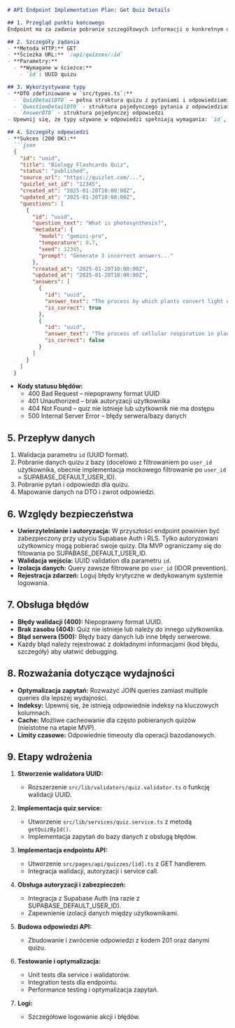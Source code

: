 ```markdown
# API Endpoint Implementation Plan: Get Quiz Details

## 1. Przegląd punktu końcowego
Endpoint ma za zadanie pobranie szczegółowych informacji o konkretnym quizie wraz ze wszystkimi pytaniami i odpowiedziami. Jest to kluczowy endpoint do wyświetlania pełnej zawartości quizu użytkownikowi.

## 2. Szczegóły żądania
- **Metoda HTTP:** GET  
- **Ścieżka URL:** `/api/quizzes/:id`  
- **Parametry:**
  - **Wymagane w ścieżce:**  
    - `id`: UUID quizu  

## 3. Wykorzystywane typy
- **DTO zdefiniowane w `src/types.ts`:**
  - `QuizDetailDTO` – pełna struktura quizu z pytaniami i odpowiedziami
  - `QuestionDetailDTO` - struktura pojedynczego pytania z odpowiedziami
  - `AnswerDTO` - struktura pojedynczej odpowiedzi
- Upewnij się, że typy używane w odpowiedzi spełniają wymagania: `id`, `title`, `status`, `source_url`, `quizlet_set_id`, `created_at`, `updated_at`, `questions[]`.

## 4. Szczegóły odpowiedzi
- **Sukces (200 OK):**
  ```json
  {
    "id": "uuid",
    "title": "Biology Flashcards Quiz",
    "status": "published",
    "source_url": "https://quizlet.com/...",
    "quizlet_set_id": "12345",
    "created_at": "2025-01-20T10:00:00Z",
    "updated_at": "2025-01-20T10:00:00Z",
    "questions": [
      {
        "id": "uuid",
        "question_text": "What is photosynthesis?",
        "metadata": {
          "model": "gemini-pro",
          "temperature": 0.7,
          "seed": 12345,
          "prompt": "Generate 3 incorrect answers..."
        },
        "created_at": "2025-01-20T10:00:00Z",
        "updated_at": "2025-01-20T10:00:00Z",
        "answers": [
          {
            "id": "uuid",
            "answer_text": "The process by which plants convert light energy into chemical energy",
            "is_correct": true
          },
          {
            "id": "uuid",
            "answer_text": "The process of cellular respiration in plants",
            "is_correct": false
          }
        ]
      }
    ]
  }
  ```
- **Kody statusu błędów:**
  - 400 Bad Request – niepoprawny format UUID
  - 401 Unauthorized – brak autoryzacji użytkownika
  - 404 Not Found – quiz nie istnieje lub użytkownik nie ma dostępu
  - 500 Internal Server Error – błędy serwera/bazy danych

## 5. Przepływ danych
1. Walidacja parametru `id` (UUID format).
2. Pobranie danych quizu z bazy (docelowo z filtrowaniem po `user_id` użytkownika, obecnie implementacja mockowego filtrowanie po `user_id` =  SUPABASE_DEFAULT_USER_ID).
3. Pobranie pytań i odpowiedzi dla quizu.
4. Mapowanie danych na DTO i zwrot odpowiedzi.

## 6. Względy bezpieczeństwa
- **Uwierzytelnianie i autoryzacja:** W przyszłości endpoint powinien być zabezpieczony przy użyciu Supabase Auth i RLS. Tylko autoryzowani użytkownicy mogą pobierać swoje quizy. Dla MVP ograniczamy się do filtowania po SUPABASE_DEFAULT_USER_ID.
- **Walidacja wejścia:** UUID validation dla parametru `id`.
- **Izolacja danych:** Query zawsze filtrowane po `user_id` (IDOR prevention).
- **Rejestracja zdarzeń:** Loguj błędy krytyczne w dedykowanym systemie logowania.

## 7. Obsługa błędów
- **Błędy walidacji (400):** Niepoprawny format UUID.
- **Brak zasobu (404):** Quiz nie istnieje lub należy do innego użytkownika.
- **Błąd serwera (500):** Błędy bazy danych lub inne błędy serwerowe.
- Każdy błąd należy rejestrować z dokładnymi informacjami (kod błędu, szczegóły) aby ułatwić debugging.

## 8. Rozważania dotyczące wydajności
- **Optymalizacja zapytań:** Rozważyć JOIN queries zamiast multiple queries dla lepszej wydajności.
- **Indeksy:** Upewnij się, że istnieją odpowiednie indeksy na kluczowych kolumnach.
- **Cache:** Możliwe cacheowanie dla często pobieranych quizów (nieistotne na etapie MVP).
- **Limity czasowe:** Odpowiednie timeouty dla operacji bazodanowych.

## 9. Etapy wdrożenia
1. **Stworzenie walidatora UUID:**  
   - Rozszerzenie `src/lib/validators/quiz.validator.ts` o funkcję walidacji UUID.

2. **Implementacja quiz service:**  
   - Utworzenie `src/lib/services/quiz.service.ts` z metodą `getQuizById()`.
   - Implementacja zapytań do bazy danych z obsługą błędów.

3. **Implementacja endpointu API:**  
   - Utworzenie `src/pages/api/quizzes/[id].ts` z GET handlerem.
   - Integracja walidacji, autoryzacji i service call.

4. **Obsługa autoryzacji i zabezpieczeń:**  
   - Integracja z Supabase Auth (na razie z SUPABASE_DEFAULT_USER_ID).
   - Zapewnienie izolacji danych między użytkownikami.

5. **Budowa odpowiedzi API:**  
   - Zbudowanie i zwrócenie odpowiedzi z kodem 201 oraz danymi quizu.

6. **Testowanie i optymalizacja:**  
   - Unit tests dla service i walidatorów.
   - Integration tests dla endpointu.
   - Performance testing i optymalizacja zapytań.

7. **Logi:**  
   - Szczegółowe logowanie akcji i błędów.

```
